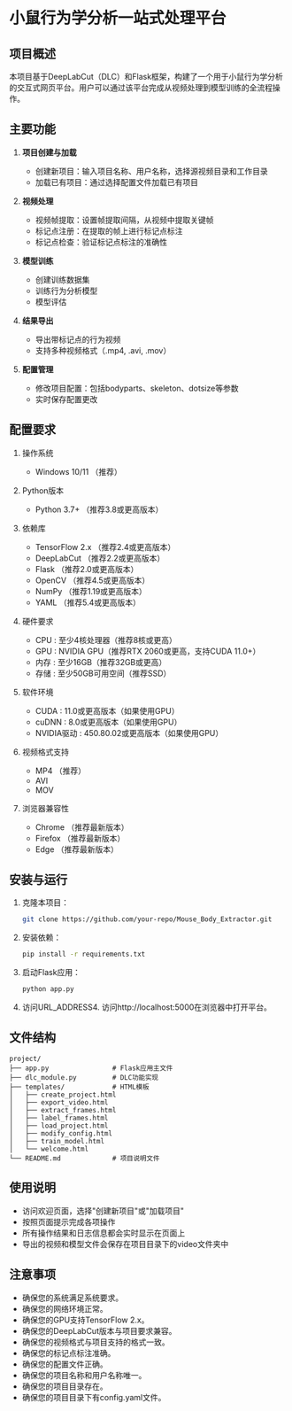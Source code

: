 # 小鼠行为学分析一站式处理平台

## 项目概述
本项目基于DeepLabCut（DLC）和Flask框架，构建了一个用于小鼠行为学分析的交互式网页平台。用户可以通过该平台完成从视频处理到模型训练的全流程操作。

## 主要功能
1. **项目创建与加载**
   - 创建新项目：输入项目名称、用户名称，选择源视频目录和工作目录
   - 加载已有项目：通过选择配置文件加载已有项目

2. **视频处理**
   - 视频帧提取：设置帧提取间隔，从视频中提取关键帧
   - 标记点注册：在提取的帧上进行标记点标注
   - 标记点检查：验证标记点标注的准确性

3. **模型训练**
   - 创建训练数据集
   - 训练行为分析模型
   - 模型评估

4. **结果导出**
   - 导出带标记点的行为视频
   - 支持多种视频格式（.mp4, .avi, .mov）

5. **配置管理**
   - 修改项目配置：包括bodyparts、skeleton、dotsize等参数
   - 实时保存配置更改

## 配置要求
1. 操作系统
    - Windows 10/11 （推荐）

2. Python版本
    - Python 3.7+ （推荐3.8或更高版本）  

3. 依赖库
    - TensorFlow 2.x （推荐2.4或更高版本）
    - DeepLabCut （推荐2.2或更高版本）
    - Flask （推荐2.0或更高版本）
    - OpenCV （推荐4.5或更高版本）
    - NumPy （推荐1.19或更高版本）
    - YAML （推荐5.4或更高版本）  

4. 硬件要求
    - CPU : 至少4核处理器（推荐8核或更高）
    - GPU : NVIDIA GPU（推荐RTX 2060或更高，支持CUDA 11.0+）
    - 内存 : 至少16GB（推荐32GB或更高）
    - 存储 : 至少50GB可用空间（推荐SSD）  

5. 软件环境
    - CUDA : 11.0或更高版本（如果使用GPU）
    - cuDNN : 8.0或更高版本（如果使用GPU）
    - NVIDIA驱动 : 450.80.02或更高版本（如果使用GPU）  

6. 视频格式支持
    - MP4 （推荐）
    - AVI
    - MOV  

7. 浏览器兼容性
    - Chrome （推荐最新版本）
    - Firefox （推荐最新版本）
    - Edge （推荐最新版本）

## 安装与运行
1. 克隆本项目：
   ```bash
   git clone https://github.com/your-repo/Mouse_Body_Extractor.git

2. 安装依赖：
   ```bash
   pip install -r requirements.txt

3. 启动Flask应用：
   ```bash
   python app.py    


4. 访问URL_ADDRESS4. 访问http://localhost:5000在浏览器中打开平台。


## 文件结构
    project/
    ├── app.py                # Flask应用主文件
    ├── dlc_module.py         # DLC功能实现
    ├── templates/            # HTML模板
    │   ├── create_project.html
    │   ├── export_video.html
    │   ├── extract_frames.html
    │   ├── label_frames.html
    │   ├── load_project.html
    │   ├── modify_config.html
    │   ├── train_model.html
    │   └── welcome.html
    └── README.md             # 项目说明文件

## 使用说明
- 访问欢迎页面，选择"创建新项目"或"加载项目"
- 按照页面提示完成各项操作
- 所有操作结果和日志信息都会实时显示在页面上
- 导出的视频和模型文件会保存在项目目录下的video文件夹中

## 注意事项
- 确保您的系统满足系统要求。
- 确保您的网络环境正常。
- 确保您的GPU支持TensorFlow 2.x。
- 确保您的DeepLabCut版本与项目要求兼容。
- 确保您的视频格式与项目支持的格式一致。
- 确保您的标记点标注准确。
- 确保您的配置文件正确。
- 确保您的项目名称和用户名称唯一。
- 确保您的项目目录存在。
- 确保您的项目目录下有config.yaml文件。